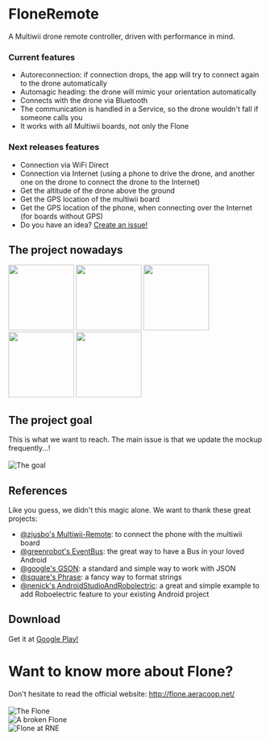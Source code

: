 # FloneRemote
A Multiwii drone remote controller, driven with performance in mind.

### Current features
- Autoreconnection: if connection drops, the app will try to connect again to the drone automatically
- Automagic heading: the drone will mimic your orientation automatically
- Connects with the drone via Bluetooth
- The communication is handled in a Service, so the drone wouldn't fall if someone calls you
- It works with all Multiwii boards, not only the Flone

### Next releases features
- Connection via WiFi Direct
- Connection via Internet (using a phone to drive the drone, and another one on the drone to connect the drone to the Internet)
- Get the altitude of the drone above the ground
- Get the GPS location of the multiwii board
- Get the GPS location of the phone, when connecting over the Internet (for boards without GPS)
- Do you have an idea? [Create an issue!](https://github.com/aeracoop/FloneRemote/issues/new) 

## The project nowadays
<img src="http://fewlaps.com/xtra/flone/app1.jpg" width="130">
<img src="http://fewlaps.com/xtra/flone/app2.jpg" width="130">
<img src="http://fewlaps.com/xtra/flone/app3.jpg" width="130">
<img src="http://fewlaps.com/xtra/flone/app4.jpg" width="130">
<img src="http://fewlaps.com/xtra/flone/app5.jpg" width="130">

## The project goal
This is what we want to reach. The main issue is that we update the mockup frequently...!<br/><br/>
![The goal](https://github.com/aeracoop/FloneRemote/blob/master/balsamiq/Mockup.png)

## References
Like you guess, we didn't this magic alone. We want to thank these great projects:
- [@zjusbo's Multiwii-Remote](https://github.com/zjusbo/Multiwii-Remote): to connect the phone with the multiwii board
- [@greenrobot's EventBus](https://github.com/greenrobot/EventBus): the great way to have a Bus in your loved Android
- [@google's GSON](https://github.com/google/gson): a standard and simple way to work with JSON
- [@square's Phrase](https://github.com/square/phrase): a fancy way to format strings
- [@nenick's AndroidStudioAndRobolectric](https://github.com/nenick/AndroidStudioAndRobolectric): a great and simple example to add Roboelectric feature to your existing Android project

## Download
Get it at [Google Play!](https://play.google.com/store/apps/details?id=com.fewlaps.flone) 

# Want to know more about Flone?
Don't hesitate to read the official website: http://flone.aeracoop.net/<br/><br/>
![The Flone](http://fewlaps.com/xtra/flone/flone-projecting.jpg)<br/>
![A broken Flone](http://fewlaps.com/xtra/flone/flone-broken.jpg)<br/>
![Flone at RNE](http://fewlaps.com/xtra/flone/flone-at-RNE.jpg)

